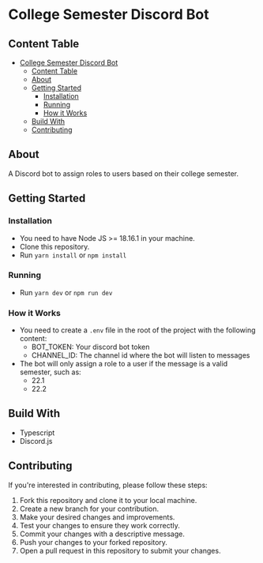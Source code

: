 # College Semester Discord Bot

## Content Table

- [College Semester Discord Bot](#college-semester-discord-bot)
	- [Content Table](#content-table)
	- [About ](#about-)
	- [Getting Started ](#getting-started-)
		- [Installation ](#installation-)
		- [Running ](#running-)
		- [How it Works ](#how-it-works-)
	- [Build With ](#build-with-)
	- [Contributing ](#contributing-)

## About <a name="about"></a>

A Discord bot to assign roles to users based on their college semester.

## Getting Started <a name="getting_started"></a>

### Installation <a name="installation"></a>

-  You need to have Node JS >= 18.16.1 in your machine.
-  Clone this repository.
-  Run `yarn install` or `npm install`

### Running <a name="running"></a>

-  Run `yarn dev` or `npm run dev`

### How it Works <a name="how-it-works"></a>

-  You need to create a `.env` file in the root of the project with the following content:
   -  BOT_TOKEN: Your discord bot token
   -  CHANNEL_ID: The channel id where the bot will listen to messages
-  The bot will only assign a role to a user if the message is a valid semester, such as:
   -  22.1
   -  22.2

## Build With <a name="build_with"></a>

-  Typescript
-  Discord.js

## Contributing <a name="contributing"></a>

If you're interested in contributing, please follow these steps:

1. Fork this repository and clone it to your local machine.
2. Create a new branch for your contribution.
3. Make your desired changes and improvements.
4. Test your changes to ensure they work correctly.
5. Commit your changes with a descriptive message.
6. Push your changes to your forked repository.
7. Open a pull request in this repository to submit your changes.
